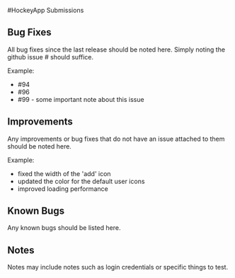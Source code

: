 #HockeyApp Submissions


## Bug Fixes
All bug fixes since the last release should be noted here. Simply noting the github issue # should suffice.

Example:
- #94
- #96
- #99 - some important note about this issue

## Improvements
Any improvements or bug fixes that do not have an issue attached to them should be noted here.

Example:
- fixed the width of the 'add' icon
- updated the color for the default user icons
- improved loading performance

## Known Bugs
Any known bugs should be listed here.

## Notes
Notes may include notes such as login credentials or specific things to test.